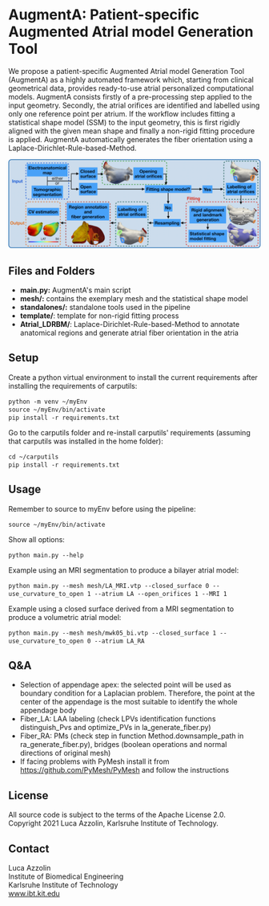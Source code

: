 # AugmentA: Patient-specific Augmented Atrial model Generation Tool

We propose a patient-specific Augmented Atrial model Generation Tool (AugmentA) as a highly automated framework which, starting from clinical geometrical data, provides ready-to-use atrial personalized computational models. 
AugmentA consists firstly of a pre-processing step applied to the input geometry. Secondly, the atrial orifices are identified and labelled using only one reference point per atrium. If the workflow includes fitting a statistical shape model (SSM) to the input geometry, this is first rigidly aligned with the given mean shape and finally a non-rigid fitting procedure is applied. AugmentA automatically generates the fiber orientation using a Laplace-Dirichlet-Rule-based-Method.

![Pipeline](/images/pipeline.png)

## Files and Folders

- **main.py:** AugmentA's main script
- **mesh/:** contains the exemplary mesh and the statistical shape model
- **standalones/:** standalone tools used in the pipeline
- **template/**: template for non-rigid fitting process
- **Atrial_LDRBM/**: Laplace-Dirichlet-Rule-based-Method to annotate anatomical regions and generate atrial fiber orientation in the atria

## Setup

Create a python virtual environment to install the current requirements after installing the requirements of carputils: 
```
python -m venv ~/myEnv
source ~/myEnv/bin/activate
pip install -r requirements.txt

```
Go to the carputils folder and re-install carputils' requirements (assuming that carputils was installed in the home folder):
```
cd ~/carputils
pip install -r requirements.txt
```
## Usage

Remember to source to myEnv before using the pipeline:
```
source ~/myEnv/bin/activate
```
Show all options:
```
python main.py --help
```
Example using an MRI segmentation to produce a bilayer atrial model:
```
python main.py --mesh mesh/LA_MRI.vtp --closed_surface 0 --use_curvature_to_open 1 --atrium LA --open_orifices 1 --MRI 1
```
Example using a closed surface derived from a MRI segmentation to produce a volumetric atrial model:
```
python main.py --mesh mesh/mwk05_bi.vtp --closed_surface 1 --use_curvature_to_open 0 --atrium LA_RA
```
## Q&A

- Selection of appendage apex: the selected point will be used as boundary condition for a Laplacian problem. Therefore, the point at the center of the appendage is the most suitable to identify the whole appendage body
- Fiber_LA: LAA labeling (check LPVs identification functions distinguish_Pvs and optimize_PVs in la_generate_fiber.py)
- Fiber_RA: PMs (check step in function Method.downsample_path in ra_generate_fiber.py), bridges (boolean operations and normal directions of original mesh)
- If facing problems with PyMesh install it from https://github.com/PyMesh/PyMesh and follow the instructions

## License

All source code is subject to the terms of the Apache License 2.0.  
Copyright 2021 Luca Azzolin, Karlsruhe Institute of Technology.

## Contact

Luca Azzolin  
Institute of Biomedical Engineering  
Karlsruhe Institute of Technology  
www.ibt.kit.edu
